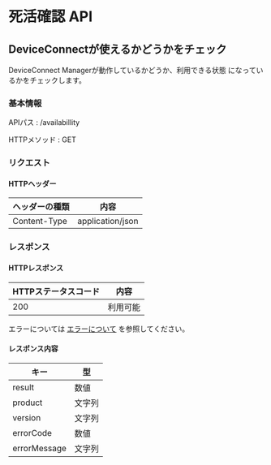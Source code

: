 # 死活確認 API

## DeviceConnectが使えるかどうかをチェック

DeviceConnect Managerが動作しているかどうか、利用できる状態
になっているかをチェックします。


### 基本情報

APIパス
: /availabillity

HTTPメソッド
: GET

### リクエスト

#### HTTPヘッダー

|ヘッダーの種類|内容|
|----------------|----------------|
|Content-Type|application/json|

### レスポンス

#### HTTPレスポンス

|HTTPステータスコード|内容|
|-----|-----|
|200|利用可能|

エラーについては [エラーについて](./error.md) を参照してください。

#### レスポンス内容

|キー|型|
|----|----|
|result|数値|
|product|文字列|
|version|文字列|
|errorCode|数値|
|errorMessage|文字列|
